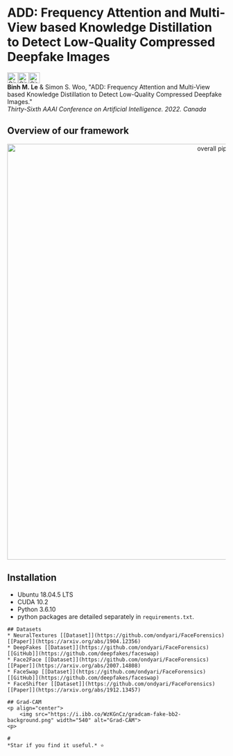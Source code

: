 # ADD: Frequency Attention and Multi-View based Knowledge Distillation to Detect Low-Quality Compressed Deepfake Images

<img alt="GitHub top language" src="https://img.shields.io/github/languages/top/Leminhbinh0209/ADD?style=for-the-badge" height="25"><img alt="GitHub last commit" src="https://img.shields.io/github/last-commit/Leminhbinh0209/ADD?style=for-the-badge" height="25"><img alt="GitHub repo size" src="https://img.shields.io/github/repo-size/Leminhbinh0209/ADD?style=for-the-badge" height="25">
<br />
**Binh M. Le** & Simon S. Woo, "ADD: Frequency Attention and Multi-View based Knowledge Distillation to Detect Low-Quality Compressed Deepfake Images."  <br /> 
*Thirty-Sixth AAAI Conference on Artificial Intelligence. 2022. Canada* <br /> 




## Overview of our framework
<p align="center">
    <img src="https://i.ibb.co/KmxVRQw/overall-pipeline.png" width="960" alt="overall pipeline">
<p>
    
## Installation
- Ubuntu 18.04.5 LTS
- CUDA 10.2
- Python 3.6.10
- python packages are detailed separately in ```requirements.txt```.
```
## Datasets 
* NeuralTextures [[Dataset]](https://github.com/ondyari/FaceForensics) [[Paper]](https://arxiv.org/abs/1904.12356) 
* DeepFakes [[Dataset]](https://github.com/ondyari/FaceForensics)  [[GitHub]](https://github.com/deepfakes/faceswap)
* Face2Face [[Dataset]](https://github.com/ondyari/FaceForensics) [[Paper]](https://arxiv.org/abs/2007.14808)
* FaceSwap [[Dataset]](https://github.com/ondyari/FaceForensics) [[GitHub]](https://github.com/deepfakes/faceswap)
* FaceShifter [[Dataset]](https://github.com/ondyari/FaceForensics)  [[Paper]](https://arxiv.org/abs/1912.13457) 

## Grad-CAM
<p align="center">
    <img src="https://i.ibb.co/WzKGnCz/gradcam-fake-bb2-background.png" width="540" alt="Grad-CAM">
<p>
    
#
*Star if you find it useful.* ⭐
